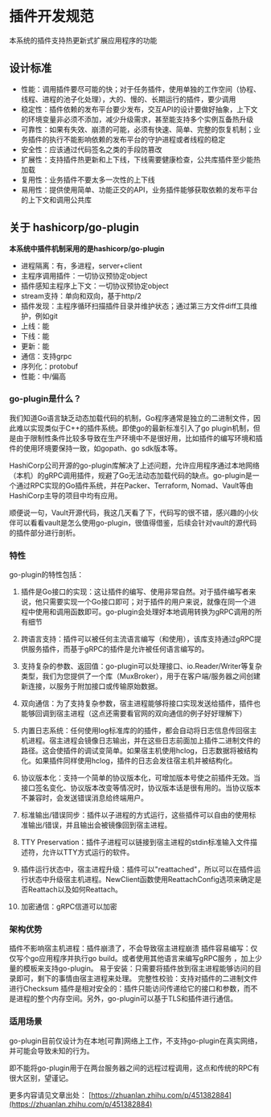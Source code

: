 # 插件开发规范

本系统的插件支持热更新式扩展应用程序的功能



## 设计标准

* 性能：调用插件要尽可能的快；对于任务插件，使用单独的工作空间（协程、线程、进程的池子化处理），大的、慢的、长期运行的插件，要少调用
* 稳定性：插件依赖的发布平台要少发布，交互API的设计要做好抽象，上下文的环境变量非必须不添加，减少升级需求，甚至能支持多个实例互备热升级
* 可靠性：如果有失效、崩溃的可能，必须有快速、简单、完整的恢复机制；业务插件的执行不能影响依赖的发布平台的守护进程或者线程的稳定
* 安全性：应该通过代码签名之类的手段防篡改
* 扩展性：支持插件热更新和上下线，下线需要健康检查，公共库插件至少能热加载
* 复用性：业务插件不要太多一次性的上下线
* 易用性：提供使用简单、功能正交的API，业务插件能够获取依赖的发布平台的上下文和调用公共库



## 关于 hashicorp/go-plugin

**本系统中插件机制采用的是hashicorp/go-plugin**

* 进程隔离：有，多进程，server+client
* 主程序调用插件：一切协议预协定object
* 插件感知主程序上下文：一切协议预协定object
* stream支持：单向和双向，基于http/2
* 插件发现：主程序循环扫描插件目录并维护状态；通过第三方文件diff工具维护，例如git
* 上线：能
* 下线：能
* 更新：能
* 通信：支持grpc
* 序列化：protobuf
* 性能：中/偏高


### go-plugin是什么？
我们知道Go语言缺乏动态加载代码的机制，Go程序通常是独立的二进制文件，因此难以实现类似于C++的插件系统。即使go的最新标准引入了go plugin机制，但是由于限制性条件比较多导致在生产环境中不是很好用，比如插件的编写环境和插件的使用环境要保持一致，如gopath、go sdk版本等。

HashiCorp公司开源的go-plugin库解决了上述问题，允许应用程序通过本地网络（本机）的gRPC调用插件，规避了Go无法动态加载代码的缺点。go-plugin是一个通过RPC实现的Go插件系统，并在Packer、Terraform, Nomad、Vault等由HashiCorp主导的项目中均有应用。

顺便说一句，Vault开源代码，我这几天看了下，代码写的很不错，感兴趣的小伙伴可以看看vault是怎么使用go-plugin，很值得借鉴，后续会针对vault的源代码的插件部分进行剖析。

### 特性
go-plugin的特性包括：

1. 插件是Go接口的实现：这让插件的编写、使用非常自然。对于插件编写者来说，他只需要实现一个Go接口即可；对于插件的用户来说，就像在同一个进程中使用和调用函数即可。go-plugin会处理好本地调用转换为gRPC调用的所有细节

2. 跨语言支持：插件可以被任何主流语言编写（和使用），该库支持通过gRPC提供服务插件，而基于gRPC的插件是允许被任何语言编写的。

3. 支持复杂的参数、返回值：go-plugin可以处理接口、io.Reader/Writer等复杂类型，我们为您提供了一个库（MuxBroker），用于在客户端/服务器之间创建新连接，以服务于附加接口或传输原始数据。

4. 双向通信：为了支持复杂参数，宿主进程能够将接口实现发送给插件，插件也能够回调到宿主进程（这点还需要看官网的双向通信的例子好好理解下）

5. 内置日志系统：任何使用log标准库的的插件，都会自动将日志信息传回宿主机进程。宿主进程会镜像日志输出，并在这些日志前面加上插件二进制文件的路径。这会使插件的调试变简单。如果宿主机使用hclog，日志数据将被结构化。如果插件同样使用hclog，插件的日志会发往宿主机并被结构化。

6. 协议版本化：支持一个简单的协议版本化，可增加版本号使之前插件无效。当接口签名变化、协议版本改变等情况时，协议版本话是很有用的。当协议版本不兼容时，会发送错误消息给终端用户。

7. 标准输出/错误同步：插件以子进程的方式运行，这些插件可以自由的使用标准输出/错误，并且输出会被镜像回到宿主进程。

8. TTY Preservation：插件子进程可以链接到宿主进程的stdin标准输入文件描述符，允许以TTY方式运行的软件。

9. 插件运行状态中，宿主进程升级：插件可以"reattached"，所以可以在插件运行状态中升级宿主机进程。NewClient函数使用ReattachConfig选项来确定是否Reattach以及如何Reattach。
10. 加密通信：gRPC信道可以加密

### 架构优势
插件不影响宿主机进程：插件崩溃了，不会导致宿主进程崩溃
插件容易编写：仅仅写个go应用程序并执行go build。或者使用其他语言来编写gRPC服务 ，加上少量的模板来支持go-plugin。
易于安装：只需要将插件放到宿主进程能够访问的目录即可，剩下的事情由宿主进程来处理。
完整性校验：支持对插件的二进制文件进行Checksum
插件是相对安全的：插件只能访问传递给它的接口和参数，而不是进程的整个内存空间。另外，go-plugin可以基于TLS和插件进行通信。
### 适用场景
go-plugin目前仅设计为在本地[可靠]网络上工作，不支持go-plugin在真实网络，并可能会导致未知的行为。

即不能将go-plugin用于在两台服务器之间的远程过程调用，这点和传统的RPC有很大区别，望谨记。

更多内容请见文章出处：
[https://zhuanlan.zhihu.com/p/451382884](https://zhuanlan.zhihu.com/p/451382884)
